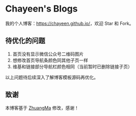 # Chayeen's Blogs

我的个人博客：<https://chayeen.github.io/>，欢迎 Star 和 Fork。

## 待优化的问题
1. 首页没有显示微信公众号二维码图片
2. 想修改首页导航条颜色同其他子页一样
3. 维基和链接部分导航栏颜色相同（当前暂时已删除链接子页）

以上问题待后续深入了解博客模板源码再优化。

## 致谢

本博客基于 [ZhuangMa](https://mazhuang.org) 修改，感谢！